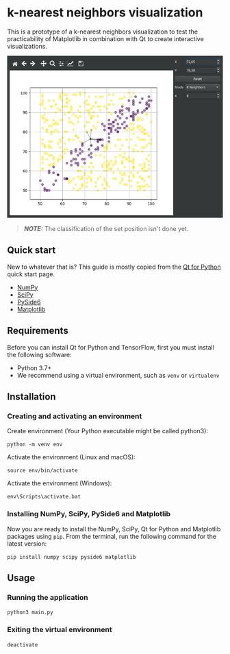 # k-nearest neighbors visualization

This is a prototype of a k-nearest neighbors visualization  to test the practicability of Matplotlib in combination with Qt to create interactive visualizations.

![Screenshot of the application](screenshot.png)

> **_NOTE:_**  The classification of the set position isn't done yet.

## Quick start

New to whatever that is? This guide is mostly copied from the [Qt for Python](https://doc.qt.io/qtforpython-6/quickstart.html) quick start page.

- [NumPy](https://numpy.org/)
- [SciPy](https://scipy.org/)
- [PySide6](https://doc.qt.io/qtforpython-6/index.html)
- [Matplotlib](https://matplotlib.org/)

## Requirements

Before you can install Qt for Python and TensorFlow, first you must install the following software:

- Python 3.7+
- We recommend using a virtual environment, such as `venv` or `virtualenv`

## Installation

### Creating and activating an environment

Create environment (Your Python executable might be called python3):
```
python -m venv env
```
Activate the environment (Linux and macOS):
```
source env/bin/activate
```
Activate the environment (Windows):
```
env\Scripts\activate.bat
```

### Installing NumPy, SciPy, PySide6 and Matplotlib

Now you are ready to install the NumPy, SciPy, Qt for Python and Matplotlib packages using `pip`. From the terminal, run the following command for the latest version:
```
pip install numpy scipy pyside6 matplotlib
```

## Usage

### Running the application

```
python3 main.py
```

### Exiting the virtual environment

```
deactivate
```